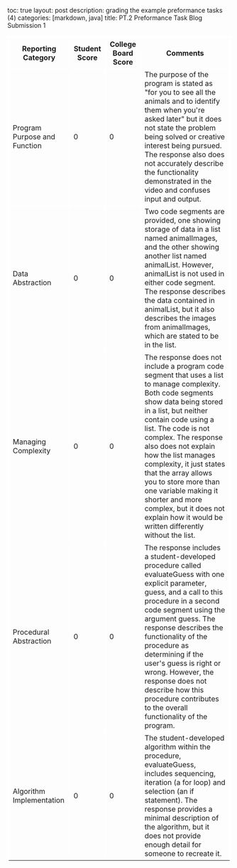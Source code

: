 toc: true
layout: post
description: grading the example preformance tasks (4)
categories: [markdown, java]
title: PT.2 Preformance Task Blog
Submission 1
<html>
<style>
    table, th, td { 
        border:2px solid white;
    }
<!DOCTYPE html>
<html>
<head>
   <style>
      table, th, td {
         border: 1px solid green;
      }
   </style>
<body>
   <table>
         <th>Reporting Category</th>
         <th>Student Score</th>
         <th>College Board Score</th>
         <th>Comments</th>
      </tr>
      <tr>
         <td>Program Purpose and Function</td>
         <td>0</td>
         <td>0</td>
         <td>The purpose of the program is stated as "for you to see all the animals and to identify them when you're asked later" but it does not state the problem being solved or creative interest being pursued. The response also does not accurately describe the functionality demonstrated in the video and confuses input and output.</td>
      </tr>
      <tr>
         <td>Data Abstraction</td>
         <td>0</td>
         <td>0</td>
         <td>Two code segments are provided, one showing storage of data in a list named animalImages, and the other showing another list named animalList. However, animalList is not used in either code segment. The response describes the data contained in animalList, but it also describes the images from animalImages, which are stated to be in the list.</td>
      </tr>
      <tr>
         <td>Managing Complexity</td>
         <td>0</td>
         <td>0</td>
         <td>The response does not include a program code segment that uses a list to manage complexity. Both code segments show data being stored in a list, but neither contain code using a list. The code is not complex. The response also does not explain how the list manages complexity, it just states that the array allows you to store more than one variable making it shorter and more complex, but it does not explain how it would be written differently without the list.</td>
      <tr>
      </tr>
         <td>Procedural Abstraction</td>
         <td>0</td>
         <td>0</td>
         <td>The response includes a student-developed procedure called evaluateGuess with one explicit parameter, guess, and a call to this procedure in a second code segment using the argument guess. The response describes the functionality of the procedure as determining if the user's guess is right or wrong. However, the response does not describe how this procedure contributes to the overall functionality of the program.</td>
      </tr>
      <tr>
         <td>Algorithm Implementation</td>
         <td>0</td>
         <td>0</td>
         <td>The student-developed algorithm within the procedure, evaluateGuess, includes sequencing, iteration (a for loop) and selection (an if statement). The response provides a minimal description of the algorithm, but it does not provide enough detail for someone to recreate it.</td>
      </tr>
      <tr>
